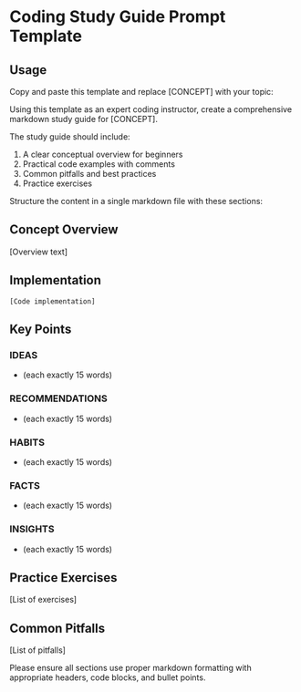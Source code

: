 # Coding Study Guide Prompt Template

## Usage

Copy and paste this template and replace [CONCEPT] with your topic:

Using this template as an expert coding instructor, create a comprehensive markdown study guide for [CONCEPT]. 

The study guide should include:

1. A clear conceptual overview for beginners
2. Practical code examples with comments
3. Common pitfalls and best practices
4. Practice exercises

Structure the content in a single markdown file with these sections:

## Concept Overview

[Overview text]

## Implementation

```[language]
[Code implementation]
```

## Key Points

### IDEAS

- (each exactly 15 words)

### RECOMMENDATIONS

- (each exactly 15 words)

### HABITS

- (each exactly 15 words)

### FACTS

- (each exactly 15 words)

### INSIGHTS

- (each exactly 15 words)

## Practice Exercises

[List of exercises]

## Common Pitfalls

[List of pitfalls]

Please ensure all sections use proper markdown formatting with appropriate headers, code blocks, and bullet points.
